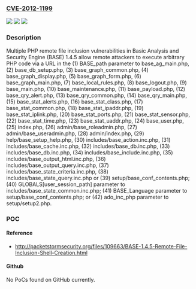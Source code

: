 ### [CVE-2012-1199](https://cve.mitre.org/cgi-bin/cvename.cgi?name=CVE-2012-1199)
![](https://img.shields.io/static/v1?label=Product&message=n%2Fa&color=blue)
![](https://img.shields.io/static/v1?label=Version&message=n%2Fa%20&color=brightgreen)
![](https://img.shields.io/static/v1?label=Vulnerability&message=n%2Fa&color=brightgreen)

### Description

Multiple PHP remote file inclusion vulnerabilities in Basic Analysis and Security Engine (BASE) 1.4.5 allow remote attackers to execute arbitrary PHP code via a URL in the (1) BASE_path parameter to base_ag_main.php, (2) base_db_setup.php, (3) base_graph_common.php, (4) base_graph_display.php, (5) base_graph_form.php, (6) base_graph_main.php, (7) base_local_rules.php, (8) base_logout.php, (9) base_main.php, (10) base_maintenance.php, (11) base_payload.php, (12) base_qry_alert.php, (13) base_qry_common.php, (14) base_qry_main.php, (15) base_stat_alerts.php, (16) base_stat_class.php, (17) base_stat_common.php, (18) base_stat_ipaddr.php, (19) base_stat_iplink.php, (20) base_stat_ports.php, (21) base_stat_sensor.php, (22) base_stat_time.php, (23) base_stat_uaddr.php, (24) base_user.php, (25) index.php, (26) admin/base_roleadmin.php, (27) admin/base_useradmin.php, (28) admin/index.php, (29) help/base_setup_help.php, (30) includes/base_action.inc.php, (31) includes/base_cache.inc.php, (32) includes/base_db.inc.php, (33) includes/base_db.inc.php, (34) includes/base_include.inc.php, (35) includes/base_output_html.inc.php, (36) includes/base_output_query.inc.php, (37) includes/base_state_criteria.inc.php, (38) includes/base_state_query.inc.php or (39) setup/base_conf_contents.php; (40) GLOBALS[user_session_path] parameter to includes/base_state_common.inc.php; (41) BASE_Language parameter to setup/base_conf_contents.php; or (42) ado_inc_php parameter to setup/setup2.php.

### POC

#### Reference
- http://packetstormsecurity.org/files/109663/BASE-1.4.5-Remote-File-Inclusion-Shell-Creation.html

#### Github
No PoCs found on GitHub currently.

